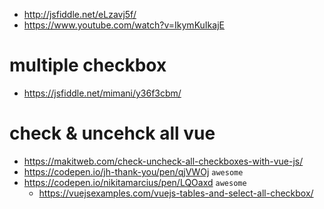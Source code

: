 

* http://jsfiddle.net/eLzavj5f/
* https://www.youtube.com/watch?v=IkymKuIkajE


# multiple checkbox

* https://jsfiddle.net/mimani/y36f3cbm/

# check & uncehck all vue

* https://makitweb.com/check-uncheck-all-checkboxes-with-vue-js/
* https://codepen.io/jh-thank-you/pen/qjVWOj `awesome`
* https://codepen.io/nikitamarcius/pen/LQOaxd `awesome`
  * https://vuejsexamples.com/vuejs-tables-and-select-all-checkbox/
